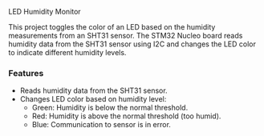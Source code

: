 LED Humidity Monitor

This project toggles the color of an LED based on the humidity measurements from an SHT31 sensor. The STM32 Nucleo board reads humidity data from the SHT31 sensor using I2C and changes the LED color to indicate different humidity levels.

### Features
- Reads humidity data from the SHT31 sensor.
- Changes LED color based on humidity level:
  - Green: Humidity is below the normal threshold.
  - Red: Humidity is above the normal threshold (too humid).
  - Blue: Communication to sensor is in error.
  
